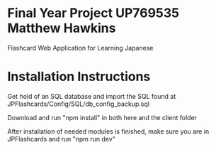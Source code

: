 # Final Year Project UP769535 Matthew Hawkins

Flashcard Web Application for Learning Japanese

# Installation Instructions
Get hold of an SQL database and import the SQL found at JPFlashcards/Config/SQL/db_config_backup.sql

Download and run "npm install" in both here and the client folder

After installation of needed modules is finished, make sure you are in JPFlashcards and run "npm run dev"